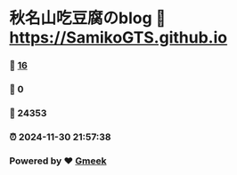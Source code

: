# 秋名山吃豆腐のblog :link: https://SamikoGTS.github.io 
### :page_facing_up: [16](https://SamikoGTS.github.io/tag.html) 
### :speech_balloon: 0 
### :hibiscus: 24353 
### :alarm_clock: 2024-11-30 21:57:38 
### Powered by :heart: [Gmeek](https://github.com/Meekdai/Gmeek)
